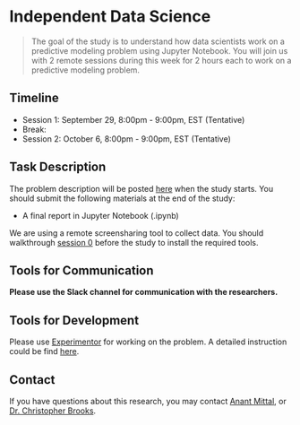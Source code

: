 <!-- Remove all the comments for each group repo -->

# Independent Data Science

> The goal of the study is to understand how data scientists work on a predictive modeling problem using Jupyter Notebook. You will join us with 2 remote sessions during this week for 2 hours each to work on a predictive modeling problem. 

## Timeline
<!-- Change the timeline for each group! --> 
- Session 1: September 29, 8:00pm - 9:00pm, EST (Tentative)
- Break:  
- Session 2: October 6, 8:00pm - 9:00pm, EST (Tentative)

## Task Description
<!-- Change the link to overview, move other mds into /unreleased for session 0 -->
The problem description will be posted [here](task-description.md) when the study starts. You should submit the following materials at the end of the study:

- A final report in Jupyter Notebook (.ipynb)

We are using a remote screensharing tool to collect data. You should walkthrough [session 0](session0.md) before the study to install the required tools.

## Tools for Communication
<!-- For groups using Slack -->
**Please use the Slack channel for communication with the researchers.**  


## Tools for Development
<!-- For groups using shared environment -->
Please use [Experimentor](https://experimentor-git.mentoracademy.org) for working on the problem. A detailed instruction could be find [here](howto.md). 
<!-- For groups using non-shared environment -->

## Contact

If you have questions about this research, you may contact [Anant Mittal](mailto:anmittal@umich.edu), or [Dr. Christopher Brooks](mailto:brooksch@umich.edu).

